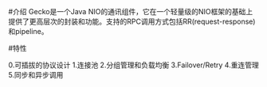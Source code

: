 #介绍
		Gecko是一个Java NIO的通讯组件，它在一个轻量级的NIO框架的基础上提供了更高层次的封装和功能。支持的RPC调用方式包括RR(request-response)和pipeline。

#特性

0.可插拔的协议设计
1.连接池
2.分组管理和负载均衡
3.Failover/Retry
4.重连管理
5.同步和异步调用





